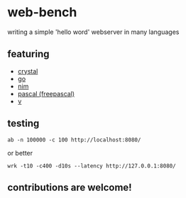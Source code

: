 # web-bench
writing a simple 'hello word' webserver in many languages

## featuring

- [crystal](https://crystal-lang.org/)
- [go](https://golang.org/)
- [nim](https://nim-lang.org/)
- [pascal (freepascal)](https://www.freepascal.org/)
- [v](https://vlang.io/)

## testing 

    ab -n 100000 -c 100 http://localhost:8080/

or better

    wrk -t10 -c400 -d10s --latency http://127.0.0.1:8080/


## contributions are welcome!
